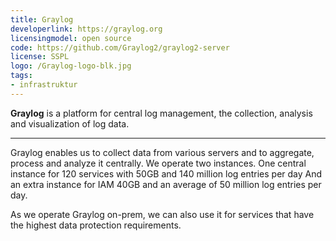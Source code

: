 ```yaml
---
title: Graylog
developerlink: https://graylog.org
licensingmodel: open source
code: https://github.com/Graylog2/graylog2-server
license: SSPL
logo: /Graylog-logo-blk.jpg
tags:
- infrastruktur
---
```

__Graylog__ is a platform for central log management, the collection, analysis and visualization of log data.


---

Graylog enables us to collect data from various servers and to aggregate, process and analyze it centrally.
We operate two instances.
One central instance for 120 services with 50GB and 140 million log entries per day
And an extra instance for IAM 40GB and an average of 50 million log entries per day.

As we operate Graylog on-prem, we can also use it for services that have the highest data protection requirements.
